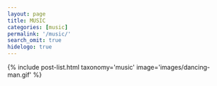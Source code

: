 ```yaml
---
layout: page
title: MUSIC
categories: [music]
permalink: '/music/'
search_omit: true
hidelogo: true
---
```

{% include post-list.html taxonomy='music' image='images/dancing-man.gif' %}
